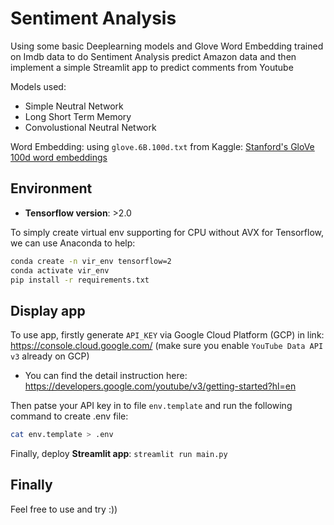 # Sentiment Analysis
Using some basic Deeplearning models and Glove Word Embedding trained on Imdb data to do Sentiment Analysis predict Amazon data and then implement a simple Streamlit app to predict comments from Youtube

Models used:
- Simple Neutral Network
- Long Short Term Memory
- Convolustional Neutral Network

Word Embedding: using `glove.6B.100d.txt` from Kaggle: [Stanford's GloVe 100d word embeddings](https://www.kaggle.com/datasets/danielwillgeorge/glove6b100dtxt)

## Environment 
- **Tensorflow version**: >2.0

To simply create virtual env supporting for CPU without AVX for Tensorflow, we can use Anaconda to help: 
```bash
conda create -n vir_env tensorflow=2
conda activate vir_env
pip install -r requirements.txt
```

## Display app
To use app, firstly generate `API_KEY` via Google Cloud Platform (GCP) in link: https://console.cloud.google.com/
(make sure you enable `YouTube Data API v3` already on GCP)

- You can find the detail instruction here: https://developers.google.com/youtube/v3/getting-started?hl=en


Then patse your API key in to file `env.template` and run the following command to create .env file:
```bash
cat env.template > .env
```
Finally, deploy **Streamlit app**: `streamlit run main.py`

## Finally
Feel free to use and try :))

